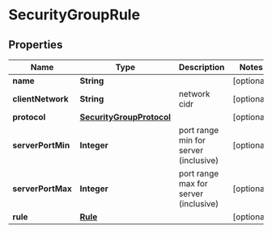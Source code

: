 
# SecurityGroupRule

## Properties
Name | Type | Description | Notes
------------ | ------------- | ------------- | -------------
**name** | **String** |  |  [optional]
**clientNetwork** | **String** | network cidr |  [optional]
**protocol** | [**SecurityGroupProtocol**](SecurityGroupProtocol.md) |  |  [optional]
**serverPortMin** | **Integer** | port range min for server (inclusive) |  [optional]
**serverPortMax** | **Integer** | port range max for server (inclusive) |  [optional]
**rule** | [**Rule**](Rule.md) |  |  [optional]




